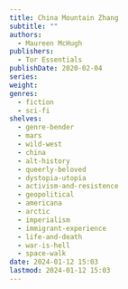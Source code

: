 ```yaml
---
title: China Mountain Zhang
subtitle: ""
authors:
  - Maureen McHugh
publishers:
  - Tor Essentials
publishDate: 2020-02-04
series: 
weight: 
genres:
  - fiction
  - sci-fi
shelves:
  - genre-bender
  - mars
  - wild-west
  - china
  - alt-history
  - queerly-beloved
  - dystopia-utopia
  - activism-and-resistence
  - geopolitical
  - americana
  - arctic
  - imperialism
  - immigrant-experience
  - life-and-death
  - war-is-hell
  - space-walk
date: 2024-01-12 15:03
lastmod: 2024-01-12 15:03
---
```


